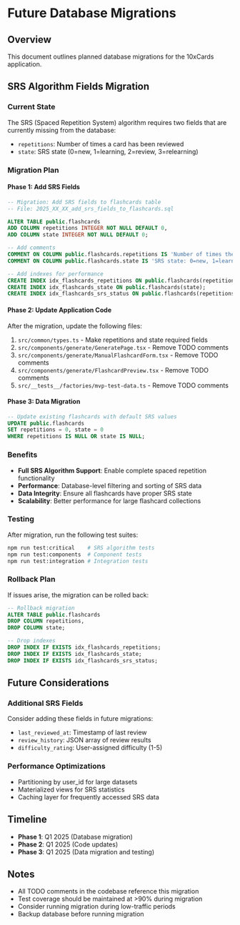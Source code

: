 # Future Database Migrations

## Overview

This document outlines planned database migrations for the 10xCards application.

## SRS Algorithm Fields Migration

### Current State

The SRS (Spaced Repetition System) algorithm requires two fields that are currently missing from the database:

- `repetitions`: Number of times a card has been reviewed
- `state`: SRS state (0=new, 1=learning, 2=review, 3=relearning)

### Migration Plan

#### Phase 1: Add SRS Fields

```sql
-- Migration: Add SRS fields to flashcards table
-- File: 2025_XX_XX_add_srs_fields_to_flashcards.sql

ALTER TABLE public.flashcards
ADD COLUMN repetitions INTEGER NOT NULL DEFAULT 0,
ADD COLUMN state INTEGER NOT NULL DEFAULT 0;

-- Add comments
COMMENT ON COLUMN public.flashcards.repetitions IS 'Number of times the card has been reviewed (SRS algorithm)';
COMMENT ON COLUMN public.flashcards.state IS 'SRS state: 0=new, 1=learning, 2=review, 3=relearning';

-- Add indexes for performance
CREATE INDEX idx_flashcards_repetitions ON public.flashcards(repetitions);
CREATE INDEX idx_flashcards_state ON public.flashcards(state);
CREATE INDEX idx_flashcards_srs_status ON public.flashcards(repetitions, state, next_review_at);
```

#### Phase 2: Update Application Code

After the migration, update the following files:

1. `src/common/types.ts` - Make repetitions and state required fields
2. `src/components/generate/GeneratePage.tsx` - Remove TODO comments
3. `src/components/generate/ManualFlashcardForm.tsx` - Remove TODO comments
4. `src/components/generate/FlashcardPreview.tsx` - Remove TODO comments
5. `src/__tests__/factories/mvp-test-data.ts` - Remove TODO comments

#### Phase 3: Data Migration

```sql
-- Update existing flashcards with default SRS values
UPDATE public.flashcards
SET repetitions = 0, state = 0
WHERE repetitions IS NULL OR state IS NULL;
```

### Benefits

- **Full SRS Algorithm Support**: Enable complete spaced repetition functionality
- **Performance**: Database-level filtering and sorting of SRS data
- **Data Integrity**: Ensure all flashcards have proper SRS state
- **Scalability**: Better performance for large flashcard collections

### Testing

After migration, run the following test suites:

```bash
npm run test:critical    # SRS algorithm tests
npm run test:components  # Component tests
npm run test:integration # Integration tests
```

### Rollback Plan

If issues arise, the migration can be rolled back:

```sql
-- Rollback migration
ALTER TABLE public.flashcards
DROP COLUMN repetitions,
DROP COLUMN state;

-- Drop indexes
DROP INDEX IF EXISTS idx_flashcards_repetitions;
DROP INDEX IF EXISTS idx_flashcards_state;
DROP INDEX IF EXISTS idx_flashcards_srs_status;
```

## Future Considerations

### Additional SRS Fields

Consider adding these fields in future migrations:

- `last_reviewed_at`: Timestamp of last review
- `review_history`: JSON array of review results
- `difficulty_rating`: User-assigned difficulty (1-5)

### Performance Optimizations

- Partitioning by user_id for large datasets
- Materialized views for SRS statistics
- Caching layer for frequently accessed SRS data

## Timeline

- **Phase 1**: Q1 2025 (Database migration)
- **Phase 2**: Q1 2025 (Code updates)
- **Phase 3**: Q1 2025 (Data migration and testing)

## Notes

- All TODO comments in the codebase reference this migration
- Test coverage should be maintained at >90% during migration
- Consider running migration during low-traffic periods
- Backup database before running migration
